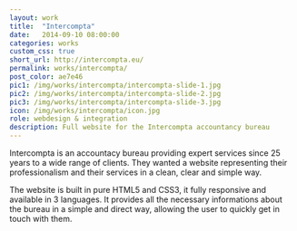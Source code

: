 ```yaml
---
layout: work
title:  "Intercompta"
date:   2014-09-10 08:00:00
categories: works
custom_css: true
short_url: http://intercompta.eu/
permalink: works/intercompta/
post_color: ae7e46
pic1: /img/works/intercompta/intercompta-slide-1.jpg
pic2: /img/works/intercompta/intercompta-slide-2.jpg
pic3: /img/works/intercompta/intercompta-slide-3.jpg
icon: /img/works/intercompta/icon.jpg
role: webdesign & integration
description: Full website for the Intercompta accountancy bureau
---
```

Intercompta is an accountacy bureau providing expert services since 25 years to a wide range of clients. They wanted a website representing their professionalism and their services in a clean, clear and simple way.

The website is built in pure HTML5 and CSS3, it fully responsive and available in 3 languages. It provides all the necessary informations about the bureau in a simple and direct way, allowing the user to quickly get in touch with them.